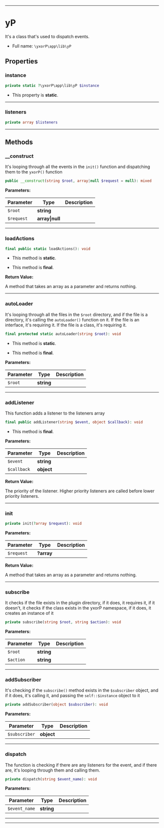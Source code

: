 ***

# yP

It's a class that's used to dispatch events.

* Full name: `\yxorP\app\lib\yP`

## Properties

### instance

```php
private static ?\yxorP\app\lib\yP $instance
```

* This property is **static**.

***

### listeners

```php
private array $listeners
```

***

## Methods

### __construct

It's looping through all the events in the `init()` function and dispatching them to the `yxorP()` function

```php
public __construct(string $root, array|null $request = null): mixed
```

**Parameters:**

| Parameter | Type | Description |
|-----------|------|-------------|
| `$root` | **string** |  |
| `$request` | **array&#124;null** |  |

***

### loadActions

```php
final public static loadActions(): void
```

* This method is **static**.

* This method is **final**.

**Return Value:**

A method that takes an array as a parameter and returns nothing.



***

### autoLoader

It's looping through all the files in the `$root` directory, and if the file is a directory, it's calling the
`autoLoader()` function on it. If the file is an interface, it's requiring it. If the file is a class, it's
requiring it.

```php
final protected static autoLoader(string $root): void
```

* This method is **static**.

* This method is **final**.

**Parameters:**

| Parameter | Type | Description |
|-----------|------|-------------|
| `$root` | **string** |  |

***

### addListener

This function adds a listener to the listeners array

```php
final public addListener(string $event, object $callback): void
```

* This method is **final**.

**Parameters:**

| Parameter | Type | Description |
|-----------|------|-------------|
| `$event` | **string** |  |
| `$callback` | **object** |  |

**Return Value:**

The priority of the listener. Higher priority listeners are called before lower priority listeners.



***

### init

```php
private init(?array $request): void
```

**Parameters:**

| Parameter | Type | Description |
|-----------|------|-------------|
| `$request` | **?array** |  |

**Return Value:**

A method that takes an array as a parameter and returns nothing.



***

### subscribe

It checks if the file exists in the plugin directory, if it does, it requires it, if it doesn't, it checks if the
class exists in the yxorP namespace, if it does, it creates an instance of it

```php
private subscribe(string $root, string $action): void
```

**Parameters:**

| Parameter | Type | Description |
|-----------|------|-------------|
| `$root` | **string** |  |
| `$action` | **string** |  |

***

### addSubscriber

It's checking if the `subscribe()` method exists in the `$subscriber` object, and if it does, it's calling it, and
passing the `self::$instance` object to it

```php
private addSubscriber(object $subscriber): void
```

**Parameters:**

| Parameter | Type | Description |
|-----------|------|-------------|
| `$subscriber` | **object** |  |

***

### dispatch

The function is checking if there are any listeners for the event, and if there are, it's looping through them and
calling
them.

```php
private dispatch(string $event_name): void
```

**Parameters:**

| Parameter | Type | Description |
|-----------|------|-------------|
| `$event_name` | **string** |  |

***


***

